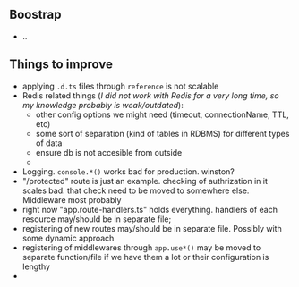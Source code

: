 ## Boostrap

* ..


## Things to improve
* applying `.d.ts` files through `reference` is not scalable
* Redis related things (_I did not work with Redis for a very long time, so my knowledge probably is weak/outdated_):
  * other config options we might need (timeout, connectionName, TTL, etc)
  * some sort of separation (kind of tables in RDBMS) for different types of data
  * ensure db is not accesible from outside
  *
* Logging. `console.*()` works bad for production. winston?
* "/protected" route is just an example. checking of authrization in it scales bad. that check need to be moved to somewhere else. Middleware most probably
* right now "app.route-handlers.ts" holds everything. handlers of each resource may/should be in separate file;
* registering of new routes may/should be in separate file. Possibly with some dynamic approach
* registering of middlewares through `app.use*()` may be moved to separate function/file if we have them a lot or their configuration is lengthy
*